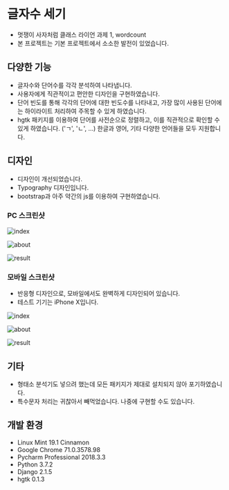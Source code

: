 # 글자수 세기
* 멋쟁이 사자처럼 클래스 라이언 과제 1, wordcount
* 본 프로젝트는 기본 프로젝트에서 소소한 발전이 있었습니다.

## 다양한 기능
* 글자수와 단어수를 각각 분석하여 나타냅니다.
* 사용자에게 직관적이고 편안한 디자인을 구현하였습니다.
* 단어 빈도를 통해 각각의 단어에 대한 빈도수를 나타내고, 가장 많이 사용된 단어에는 하이라이트 처리하여 주목할 수 있게 하였습니다.
* hgtk 패키지를 이용하여 단어를 사전순으로 정렬하고, 이를 직관적으로 확인할 수 있게 하였습니다. ('ㄱ', 'ㄴ', ...) 한글과 영어, 기타 다양한 언어들을 모두 지원합니다.

## 디자인
* 디자인이 개선되었습니다.
* Typography 디자인입니다.
* bootstrap과 아주 약간의 js를 이용하여 구현하였습니다.

### PC 스크린샷

![index](screenshots/index.png)

![about](screenshots/about.png)

![result](screenshots/result.png)


### 모바일 스크린샷

* 반응형 디자인으로, 모바일에서도 완벽하게 디자인되어 있습니다.
* 테스트 기기는 iPhone X입니다.

![index](screenshots/mindex.png)

![about](screenshots/mabout.png)

![result](screenshots/mresult.png)


## 기타
* 형태소 분석기도 넣으려 했는데 모든 패키지가 제대로 설치되지 않아 포기하였습니다.
* 특수문자 처리는 귀찮아서 빼먹었습니다. 나중에 구현할 수도 있습니다.

## 개발 환경
* Linux Mint 19.1 Cinnamon
* Google Chrome 71.0.3578.98
* Pycharm Professional 2018.3.3
* Python 3.7.2
* Django 2.1.5
* hgtk 0.1.3
